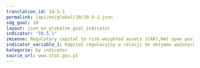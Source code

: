 ```yaml
---
translation_id: 10-5-1
permalink: /api/en/global/10/10-5-1.json
sdg_goal: 10
layout: json_en_globalne_goal_indicator
indicator: "10.5.1"
zmienne: Regulatory capital to risk-weighted assets (CAR),Net open position in foreign exchange to capital,Regulatory Tier I capital to risk-weighted assets,Nonperforming loans net of provisions to capital,Nonperforming loans to total gross loans,Sectoral distribution of loans to total loans residents,Return on assets (ROA),Return on equity (ROE),Interest margin / Net interest income to gross income,Noninterest expenses to gross income,Liquid assets to total assets (liquid asset ratio),Liquid assets to short-term liabilities
indicator_variable_1: Kapitał regulacyjny w relacji do aktywów ważonych ryzykiem (wymogi kapitałowe),Otwarta pozycja walutowa netto w relacji do kapitału,Kapitał regulacyjny Tier I w relacji do aktywów ważonych ryzykiem (wymogi kapitałowe),Kredyty zagrożone pomniejszone o odpisy w relacji do kapitału,Kredyty zagrożone w relacji do kredytów brutto ogółem,Koncentracja sektorowa kredytów do kredytów ogółem rezydenci,Wskaźnik zwrotu z aktywów (ROA),Stopa zwrotu z kapitału własnego (ROE),Wynik odsetkowy netto w relacji do wyniku działalności bankowej,Koszty pozaodsetkowe w relacji do wyniku działalności bankowej,Aktywa płynne w relacji do aktywów ogółem,Aktywa płynne w relacji do zobowiązań krótkoterminowych;
kategorie: by indicator
source_url: www.stat.gov.pl
---
```

